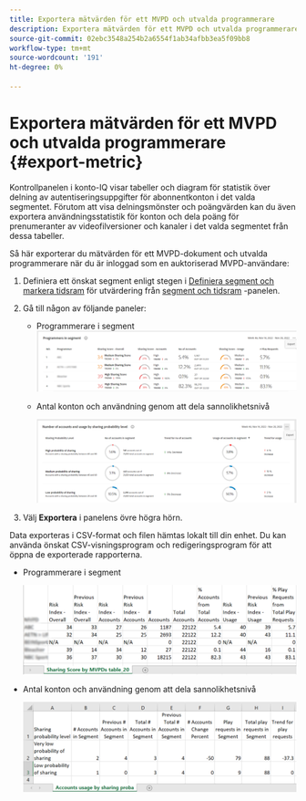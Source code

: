 ```yaml
---
title: Exportera mätvärden för ett MVPD och utvalda programmerare
description: Exportera mätvärden för ett MVPD och utvalda programmerare
source-git-commit: 02ebc3548a254b2a6554f1ab34afbb3ea5f09bb8
workflow-type: tm+mt
source-wordcount: '191'
ht-degree: 0%

---
```


# Exportera mätvärden för ett MVPD och utvalda programmerare {#export-metric}

Kontrollpanelen i konto-IQ visar tabeller och diagram för statistik över delning av autentiseringsuppgifter för abonnentkonton i det valda segmentet. Förutom att visa delningsmönster och poängvärden kan du även exportera användningsstatistik för konton och dela poäng för prenumeranter av videofilversioner och kanaler i det valda segmentet från dessa tabeller.

Så här exporterar du mätvärden för ett MVPD-dokument och utvalda programmerare när du är inloggad som en auktoriserad MVPD-användare:

1. Definiera ett önskat segment enligt stegen i [Definiera segment och markera tidsram](/help/AccountIQ/howto-select-segment-timeframe.md) för utvärdering från [segment och tidsram](/help/AccountIQ/segments-timeframe.md) -panelen.

1. Gå till någon av följande paneler:

   * Programmerare i segment
     ![](assets/prog-segment-export-option.png)

   * Antal konton och användning genom att dela sannolikhetsnivå

     ![](assets/progr-usage-panel-export.png)

1. Välj **Exportera** i panelens övre högra hörn.

Data exporteras i CSV-format och filen hämtas lokalt till din enhet. Du kan använda önskat CSV-visningsprogram och redigeringsprogram för att öppna de exporterade rapporterna.

* Programmerare i segment

  ![](assets/export-progr-in-seg.png)


* Antal konton och användning genom att dela sannolikhetsnivå

  ![](assets/export-acc-usage.png)
